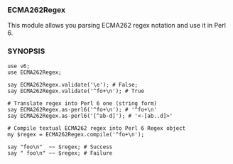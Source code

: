 ### ECMA262Regex

This module allows you parsing ECMA262 regex notation and use it in Perl 6.

### SYNOPSIS

```
use v6;
use ECMA262Regex;

say ECMA262Regex.validate('\e'); # False;
say ECMA262Regex.validate('^fo+\n'); # True

# Translate regex into Perl 6 one (string form)
say ECMA262Regex.as-perl6('^fo+\n'); # '^fo+\n'
say ECMA262Regex.as-perl6('[^ab-d]'); # '<-[ab..d]>'

# Compile textual ECMA262 regex into Perl 6 Regex object
my $regex = ECMA262Regex.compile('^fo+\n');

say "foo\n"  ~~ $regex; # Success
say " foo\n" ~~ $regex; # Failure
```
